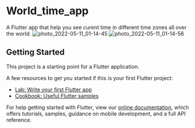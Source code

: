 # World_time_app

A Flutter app that help you see curent time in different time zones all over the world.
![photo_2022-05-11_01-14-45](https://user-images.githubusercontent.com/67969545/167709746-014de888-4871-4a20-8537-c1cad05abc6f.jpg)
![photo_2022-05-11_01-14-56](https://user-images.githubusercontent.com/67969545/167709758-a81737dd-f86c-4fc6-82df-b5f3a74c127c.jpg)

## Getting Started

This project is a starting point for a Flutter application.

A few resources to get you started if this is your first Flutter project:

- [Lab: Write your first Flutter app](https://flutter.dev/docs/get-started/codelab)
- [Cookbook: Useful Flutter samples](https://flutter.dev/docs/cookbook)

For help getting started with Flutter, view our
[online documentation](https://flutter.dev/docs), which offers tutorials,
samples, guidance on mobile development, and a full API reference.
